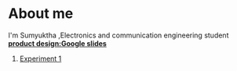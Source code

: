 # About me
I'm Sumyuktha ,Electronics and communication engineering student
[**product design:Google slides**](https://docs.google.com/presentation/d/1fhQngS35X6P3fsxF8X1uLjrH7ERz28ASv04jvbYr4Ws/edit?usp=sharing)
1. [Experiment 1](https://github.com/sumyuktha-123/productdesign/blob/main/part/experiment1.prt.1)





